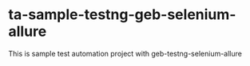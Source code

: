 # ta-sample-testng-geb-selenium-allure
This is sample test automation project with geb-testng-selenium-allure
